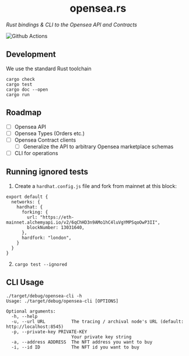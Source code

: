 # <h1 align="center"> opensea.rs </h1>

*Rust bindings & CLI to the Opensea API and Contracts*

![Github Actions](https://github.com/gakonst/opensea-rs/workflows/Tests/badge.svg)

## Development

We use the standard Rust toolchain

```
cargo check
cargo test
cargo doc --open
cargo run
```

## Roadmap

* [ ] Opensea API
* [ ] Opensea Types (Orders etc.)
* [ ] Opensea Contract clients
    * [ ] Generalize the API to arbitrary Opensea marketplace schemas
* [ ] CLI for operations

## Running ignored tests

1. Create a `hardhat.config.js` file and fork from mainnet at this block:

```
export default {
  networks: {
    hardhat: {
      forking: {
        url: "https://eth-mainnet.alchemyapi.io/v2/6qChHD3n9AMo1hC4luVgYMPSqoOwP3II",
        blockNumber: 13031640,
      },
      hardfork: "london",
    }
  }
}
```

2. `cargo test --ignored`

## CLI Usage

```
./target/debug/opensea-cli -h
Usage: ./target/debug/opensea-cli [OPTIONS]

Optional arguments:
  -h, --help
  -u, --url URL          The tracing / archival node's URL (default: http://localhost:8545)
  -p, --private-key PRIVATE-KEY
                         Your private key string
  -a, --address ADDRESS  The NFT address you want to buy
  -i, --id ID            The NFT id you want to buy
```
